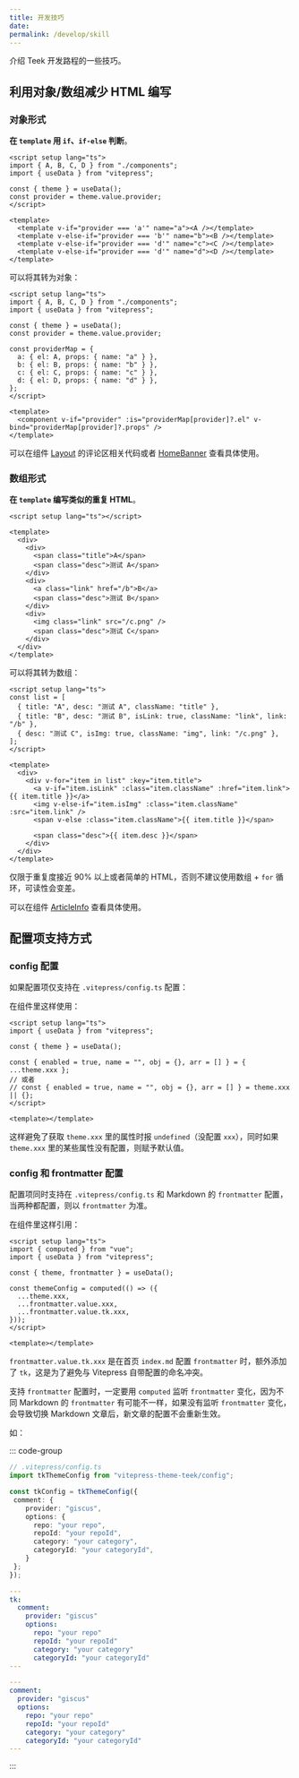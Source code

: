 ```yaml
---
title: 开发技巧
date:
permalink: /develop/skill
---
```


介绍 Teek 开发路程的一些技巧。

## 利用对象/数组减少 HTML 编写

### 对象形式

**在 `template` 用 `if`、`if-else` 判断**。

```vue
<script setup lang="ts">
import { A, B, C, D } from "./components";
import { useData } from "vitepress";

const { theme } = useData();
const provider = theme.value.provider;
</script>

<template>
  <template v-if="provider === 'a'" name="a"><A /></template>
  <template v-else-if="provider === 'b'" name="b"><B /></template>
  <template v-else-if="provider === 'd'" name="c"><C /></template>
  <template v-else-if="provider === 'd'" name="d"><D /></template>
</template>
```

可以将其转为对象：

```vue
<script setup lang="ts">
import { A, B, C, D } from "./components";
import { useData } from "vitepress";

const { theme } = useData();
const provider = theme.value.provider;

const providerMap = {
  a: { el: A, props: { name: "a" } },
  b: { el: B, props: { name: "b" } },
  c: { el: C, props: { name: "c" } },
  d: { el: D, props: { name: "d" } },
};
</script>

<template>
  <component v-if="provider" :is="providerMap[provider]?.el" v-bind="providerMap[provider]?.props" />
</template>
```

可以在组件 [Layout](https://github.com/Kele-Bingtang/vitepress-theme-teek/blob/master/vitepress-theme-teek/src/layout/index.vue) 的评论区相关代码或者 [HomeBanner](https://github.com/Kele-Bingtang/vitepress-theme-teek/blob/master/vitepress-theme-teek/src/components/HomeBanner/src/index.vue) 查看具体使用。

### 数组形式

**在 `template` 编写类似的重复 HTML**。

```vue
<script setup lang="ts"></script>

<template>
  <div>
    <div>
      <span class="title">A</span>
      <span class="desc">测试 A</span>
    </div>
    <div>
      <a class="link" href="/b">B</a>
      <span class="desc">测试 B</span>
    </div>
    <div>
      <img class="link" src="/c.png" />
      <span class="desc">测试 C</span>
    </div>
  </div>
</template>
```

可以将其转为数组：

```vue
<script setup lang="ts">
const list = [
  { title: "A", desc: "测试 A", className: "title" },
  { title: "B", desc: "测试 B", isLink: true, className: "link", link: "/b" },
  { desc: "测试 C", isImg: true, className: "img", link: "/c.png" },
];
</script>

<template>
  <div>
    <div v-for="item in list" :key="item.title">
      <a v-if="item.isLink" :class="item.className" :href="item.link">{{ item.title }}</a>
      <img v-else-if="item.isImg" :class="item.className" :src="item.link" />
      <span v-else :class="item.className">{{ item.title }}</span>

      <span class="desc">{{ item.desc }}</span>
    </div>
  </div>
</template>
```

仅限于重复度接近 90% 以上或者简单的 HTML，否则不建议使用数组 + `for` 循环，可读性会变差。

可以在组件 [ArticleInfo](https://github.com/Kele-Bingtang/vitepress-theme-teek/blob/master/vitepress-theme-teek/src/components/ArticleInfo/src/index.vue) 查看具体使用。

## 配置项支持方式

### config 配置

如果配置项仅支持在 `.vitepress/config.ts` 配置：

在组件里这样使用：

```vue {6-8}
<script setup lang="ts">
import { useData } from "vitepress";

const { theme } = useData();

const { enabled = true, name = "", obj = {}, arr = [] } = { ...theme.xxx };
// 或者
// const { enabled = true, name = "", obj = {}, arr = [] } = theme.xxx || {};
</script>

<template></template>
```

这样避免了获取 `theme.xxx` 里的属性时报 `undefined`（没配置 `xxx`），同时如果 `theme.xxx` 里的某些属性没有配置，则赋予默认值。

### config 和 frontmatter 配置

配置项同时支持在 `.vitepress/config.ts` 和 Markdown 的 `frontmatter` 配置，当两种都配置，则以 `frontmatter` 为准。

在组件里这样引用：

```vue
<script setup lang="ts">
import { computed } from "vue";
import { useData } from "vitepress";

const { theme, frontmatter } = useData();

const themeConfig = computed(() => ({
  ...theme.xxx,
  ...frontmatter.value.xxx,
  ...frontmatter.value.tk.xxx,
}));
</script>

<template></template>
```

`frontmatter.value.tk.xxx` 是在首页 `index.md` 配置 `frontmatter` 时，额外添加了 `tk`，这是为了避免与 Vitepress 自带配置的命名冲突。

支持 `frontmatter` 配置时，一定要用 `computed` 监听 `frontmatter` 变化，因为不同 Markdown 的 `frontmatter` 有可能不一样，如果没有监听 `frontmatter` 变化，会导致切换 Markdown 文章后，新文章的配置不会重新生效。

如：

::: code-group

```ts [config]
// .vitepress/config.ts
import tkThemeConfig from "vitepress-theme-teek/config";

const tkConfig = tkThemeConfig({
 comment: {
    provider: "giscus",
    options: {
      repo: "your repo",
      repoId: "your repoId",
      category: "your category",
      categoryId: "your categoryId",
    }
 };
});
```

```yaml [index.md]
---
tk:
  comment:
    provider: "giscus"
    options:
      repo: "your repo"
      repoId: "your repoId"
      category: "your category"
      categoryId: "your categoryId"
---
```

```yaml [文章页.md]
---
comment:
  provider: "giscus"
  options:
    repo: "your repo"
    repoId: "your repoId"
    category: "your category"
    categoryId: "your categoryId"
---
```

:::
